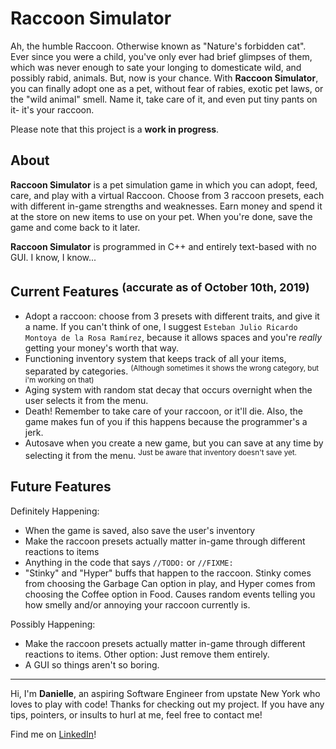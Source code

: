 # Raccoon Simulator
Ah, the humble Raccoon. Otherwise known as "Nature's forbidden cat". Ever since you were a child, you've only ever had brief glimpses of them, which was never enough to sate your longing to domesticate wild, and possibly rabid, animals. But, now is your chance. With **Raccoon Simulator**, you can finally adopt one as a pet, without fear of rabies, exotic pet laws, or the "wild animal" smell. Name it, take care of it, and even put tiny pants on it- it's your raccoon.

Please note that this project is a **work in progress**.  

## About
**Raccoon Simulator** is a pet simulation game in which you can adopt, feed, care, and play with a virtual Raccoon. Choose from 3 raccoon presets, each with different in-game strengths and weaknesses. Earn money and spend it at the store on new items to use on your pet. When you're done, save the game and come back to it later.

**Raccoon Simulator** is programmed in C++ and entirely text-based with no GUI. I know, I know... 

## Current Features <sup>(accurate as of October 10th, 2019)</sup>
- Adopt a raccoon: choose from 3 presets with different traits, and give it a name. If you can't think of one, I suggest `Esteban Julio Ricardo Montoya de la Rosa Ramírez`, because it allows spaces and you're *really* getting your money's worth that way.
- Functioning inventory system that keeps track of all your items, separated by categories. <sup>(Although sometimes it shows the wrong category, but i'm working on that)</sup>
- Aging system with random stat decay that occurs overnight when the user selects it from the menu.
- Death! Remember to take care of your raccoon, or it'll die. Also, the game makes fun of you if this happens because the programmer's a jerk.
- Autosave when you create a new game, but you can save at any time by selecting it from the menu. <sup>Just be aware that inventory doesn't save yet.</sup> 

## Future Features
Definitely Happening:
- When the game is saved, also save the user's inventory
- Make the raccoon presets actually matter in-game through different reactions to items
- Anything in the code that says `//TODO:` or `//FIXME:`
- "Stinky" and "Hyper" buffs that happen to the raccoon. Stinky comes from choosing the Garbage Can option in play, and Hyper comes from choosing the Coffee option in Food. Causes random events telling you how smelly and/or annoying your raccoon currently is.

 Possibly Happening:
- Make the raccoon presets actually matter in-game through different reactions to items. Other option: Just remove them entirely.
- A GUI so things aren't so boring.


---
Hi, I'm **Danielle**, an aspiring Software Engineer from upstate New York who loves to play with code! Thanks for checking out my project. If you have any tips, pointers, or insults to hurl at me, feel free to contact me!

Find me on [LinkedIn](https://www.linkedin.com/in/dndrouin/)!

